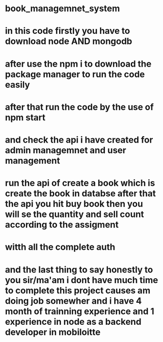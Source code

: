 # book_managemnet_system
# in this code firstly you have to download node AND mongodb 
# after use the npm i to download the package  manager  to run the code easily 
# after that run the code by the use of npm start 
# and check the api i have created  for admin managemnet and user management 
# run the api of create a book which is create the book in databse after that the api you hit buy book then you will se the quantity and sell count according to the  assigment 
# witth all the complete auth 
# and the last thing to say honestly to you sir/ma'am  i dont have much time to complete this project causes  am doing job somewher and i have 4 month of trainning experience and 1 experience in node as a backend developer in mobiloitte 
